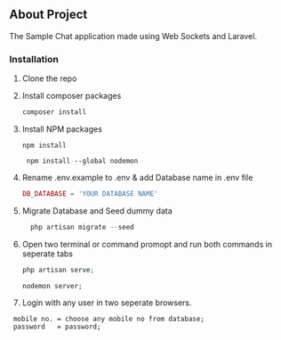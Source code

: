 ## About Project

The Sample Chat application made using Web Sockets and Laravel. 

 
### Installation

1. Clone the repo
2. Install composer packages
   ```PHP
   composer install
   ```

3. Install NPM packages
   ```JS
   npm install
   ```
   ```JS
    npm install --global nodemon
   ```
 
   
4. Rename .env.example to .env & add Database name in .env file
    ```PHP
    DB_DATABASE = 'YOUR DATABASE NAME'
    ```
   
5. Migrate Database and Seed dummy data
   ```PHP
     php artisan migrate --seed
   ```

   
6. Open two terminal or command promopt and run both commands in seperate tabs
  
  
   ```PHP
   php artisan serve;
   ```

   ```JS
   nodemon server;
   ```

7. Login with any user in two seperate browsers. 

  ```Sh
   mobile no. = choose any mobile no from database;
   password   = password;
   ```